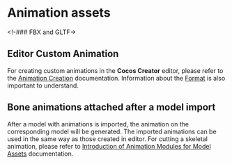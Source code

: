 # Animation assets

<!-### FBX and GLTF->

## Editor Custom Animation

For creating custom animations in the __Cocos Creator__ editor, please refer to the [Animation Creation](../editor/animation/animation-create.md) documentation. Information about the [Format](../engine/animation/animation-clip.md#Animationcurve) is also important to understand.

## Bone animations attached after a model import

After a model with animations is imported, the animation on the corresponding model will be generated. The imported animations can be used in the same way as those created in editor. For cutting a skeletal animation, please refer to [Introduction of Animation Modules for Model Assets](./model/mesh.md) documentation.
